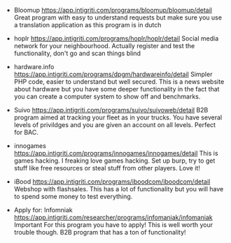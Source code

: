 - Bloomup
https://app.intigriti.com/programs/bloomup/bloomup/detail
Great program with easy to understand requests but make sure you use a translation application as this program is in dutch

- hoplr
https://app.intigriti.com/programs/hoplr/hoplr/detail
Social media network for your neighbourhood. Actually register and test the functionality, don't go and scan things blind

- hardware.info
https://app.intigriti.com/programs/dpgm/hardwareinfo/detail
Simpler PHP code, easier to understand but well secured. This is a news website about hardware but you have some deeper functionality in the fact that you can create a computer system to show off and benchmarks.

- Suivo
https://app.intigriti.com/programs/suivo/suivoweb/detail
B2B program aimed at tracking your fleet as in your trucks. You have several levels of privildges and you are given an account on all levels. Perfect for BAC.

- innogames
https://app.intigriti.com/programs/innogames/innogames/detail
This is games hacking. I freaking love games hacking. Set up burp, try to get stuff like free resources or steal stuff from other players. Love it!

- iBood
https://app.intigriti.com/programs/iboodcom/iboodcom/detail
Webshop with flashsales. This has a lot of functionality but you will have to spend some money to test everything.

- Apply for: Infomniak
https://app.intigriti.com/researcher/programs/infomaniak/infomaniak
Important
For this program you have to apply!
This is well worth your trouble though.
B2B program that has a ton of functionality!
